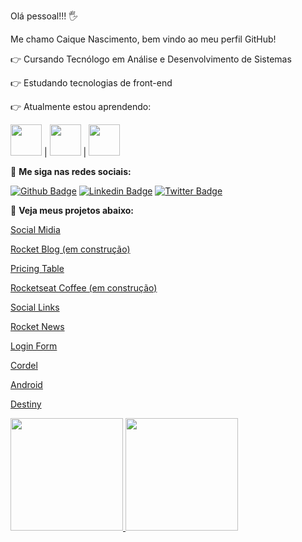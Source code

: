 Olá pessoal!!! 🖐️

Me chamo Caique Nascimento, bem vindo ao meu perfil GitHub!

👉 Cursando Tecnólogo em Análise e Desenvolvimento de Sistemas

👉 Estudando tecnologias de front-end

👉 Atualmente estou aprendendo: 

<img height="50px" src="https://cdn.jsdelivr.net/gh/devicons/devicon/icons/html5/html5-original-wordmark.svg" /> | 
               <img height="50px" src="https://cdn.jsdelivr.net/gh/devicons/devicon/icons/css3/css3-original-wordmark.svg" />
           | 
            <img height="50px" src="https://cdn.jsdelivr.net/gh/devicons/devicon/icons/javascript/javascript-original.svg" />
          
    



📲 <strong> Me siga nas redes sociais: </strong>

<div>

[![Github Badge](https://img.shields.io/badge/-Github-000?style=flat-square&logo=Github&logoColor=white&link=https://github.com/fagnerpsantos)](https://github.com/caiquesn)
[![Linkedin Badge](https://img.shields.io/badge/-LinkedIn-blue?style=flat-square&logo=Linkedin&logoColor=white&link=https://www.linkedin.com/in/fagnerpsantos/)](https://www.linkedin.com/in/caique-santos-do-nascimento-963714127/)
[![Twitter Badge](https://img.shields.io/badge/-Twitter-1ca0f1?style=flat-square&labelColor=1ca0f1&logo=twitter&logoColor=white&link=https://twitter.com/fagnerpsantos)](https://twitter.com/caiquesantostri)

</div>

🚀 <strong>Veja meus projetos abaixo:</strong>

<a href="https://caiquesn.github.io/projeto-socialmidia/" target="_blank">Social Midia</a>

<a href="#" target="_blank">Rocket Blog (em construção)</a>

<a href="https://caiquesn.github.io/projeto-pricing-table/" target="_blank">Pricing Table</a>

<a href="#" target="_blank">Rocketseat Coffee (em construção)</a>

<a href="https://caiquesn.github.io/projeto-social-links/" target="_blank">Social Links</a>

<a href="https://caiquesn.github.io/projeto-rocketnews/" target="_blank">Rocket News</a>

<a href="https://caiquesn.github.io/projeto-login-form/" target="_blank">Login Form</a>

<a href="https://caiquesn.github.io/projeto-cordel/" target="_blank">Cordel</a>

<a href="https://caiquesn.github.io/projeto-android/" target="_blank">Android</a>

<a href="https://caiquesn.github.io/projeto-maratonadev/" target="_blank">Destiny</a>

<div>
<a href="https://github.com/seu-usuário-aqui">
<img height="180em" src="https://github-readme-stats.vercel.app/api/top-langs/?username=caiquesn&layout=compact&langs_count=7&theme=dracula"/>
<img height="180em" src="https://github-readme-stats.vercel.app/api?username=caiquesn&show_icons=true&theme=dracula&include_all_commits=true&count_private=true"/>
</div>

